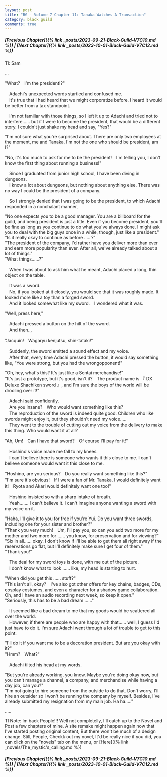 ```yaml
---
layout: post
title: "BG - Volume 7 Chapter 11: Tanaka Watches A Transaction"
category: black guild
comments: true
---
```


##### [Previous Chapter]({% link _posts/2023-09-21-Black-Guild-V7C10.md %}) \| [Next Chapter]({% link _posts/2023-10-01-Black-Guild-V7C12.md %})



Tl: Sam

…


"What?　I'm the president!?"

　Adachi's unexpected words startled and confused me.   
　It's true that I had heard that we might corporatize before. I heard it would be better from a tax standpoint.

　I'm not familiar with those things, so I left it up to Adachi and tried not to interfere...... but if I were to become the president, that would be a different story. I couldn't just shake my head and say, "Yes?"

"I'm not sure what you're surprised about. There are only two employees at the moment, me and Tanaka. I'm not the one who should be president, am I?"
<!--more-->   
"No, it's too much to ask for me to be the president!　I'm telling you, I don't know the first thing about running a business!"

　Since I graduated from junior high school, I have been diving in dungeons.   
　I know a lot about dungeons, but nothing about anything else. There was no way I could be the president of a company.

　So I strongly denied that I was going to be the president, to which Adachi responded in a nonchalant manner, 

"No one expects you to be a good manager. You are a billboard for the guild, and being president is just a title. Even if you become president, you'll be fine as long as you continue to do what you've always done. I might ask you to deal with the big guys once in a while, though, just like a president."   
"Is it really okay to continue as before ......?"    
"The president of the company, I'd rather have you deliver more than ever and earn more popularity than ever. After all, we've already talked about a lot of things."   
"What things......?"

　When I was about to ask him what he meant, Adachi placed a long, thin object on the table.

　It was a sword.   
　No, if you looked at it closely, you would see that it was roughly made. It looked more like a toy than a forged sword.   
　And it looked somewhat like my sword.　I wondered what it was.

"Well, press here,"

　Adachi pressed a button on the hilt of the sword.   
　And then..,

"Jacquin!　Wagaryu kenjutsu, shin-tataki!"

　Suddenly, the sword emitted a sound effect and my voice.   
　After that, every time Adachi pressed the button, it would say something like, "You were strong, but you had the wrongopponent!"

<div data-nat="424166"></div>

"Oh, hey, what's this? It's just like a Sentai merchandise!"   
"It's just a prototype, but it's good, isn't it?　The product name is 『 DX Deluxe Shachiken sword 』, and I'm sure the boys of the world will be drooling over it!"

　Adachi said confidently.   
　Are you insane?　Who would want something like this?   
　The reproduction of the sword is indeed quite good. Children who like swords might enjoy it, but they shouldn't need my voice.....   
　They went to the trouble of cutting out my voice from the delivery to make this thing. Who would want it at all?

"Ah, Um!　Can I have that sword?　Of course I'll pay for it!"

　Hoshino's voice made me fall to my knees.   
　I can't believe there is someone who wants it this close to me. I can't believe someone would want it this close to me.

"Hoshino, are you serious?　Do you really want something like this?"   
"I'm sure it's obvious!　If I were a fan of Mr. Tanaka, I would definitely want it!　Ryota and Akari would definitely want one too!"   

　Hoshino insisted so with a sharp intake of breath.   
　Yeah....... I can't believe it. I can't imagine anyone wanting a sword with my voice on it.

"Haha, I'll give it to you for free if you're Yui.  Do you want three swords, including one for your sister and brother?"   
"Thank you very much!　Um, I'll pay you, so can you add two more for my mother and two more for ...... you know, for preservation and for viewing?"   
"Six in all...... okay. I don't know if I'll be able to get them all right away if the reservations go flat, but I'll definitely make sure I get four of them."   
"Thank you!"

　The deal for my sword toys is done, with me out of the picture.    
　I don't know what to look ...... like, my head is starting to hurt.

"When did you get this ...... stuff?"   
"This isn't all, okay?　I've also got other offers for key chains, badges, CDs, cosplay costumes, and even a character for a shadow game collaboration. Oh, and I have an audio recording next week, so keep it open."   
"Seriously, this has to be a bad dream ......"

　It seemed like a bad dream to me that my goods would be scattered all over the world.   
　However, if there are people who are happy with that...... well, I guess I'd just have to do it. I'm sure Adachi went through a lot of trouble to get to this point.

"I'll do it if you want me to be a decoration president. But are you okay with it?"   
"Hmm?　What?"

　Adachi tilted his head at my words.

"But you're already working, you know. Maybe you're doing okay now, but you can't manage a channel, a company, and merchandise while having a day job, can you?"   
"I'm not going to hire someone from the outside to do that. Don't worry, I'll hire an outsider so I won't be running the company by myself. Besides, I've already submitted my resignation from my main job. Ha ha....."



.....


Tl Note: Im back People!!! Well not completelly, I'll catch up to the Novel and Post a few chapters of mine. A site remake might happen again now that I've started posting original content, But there won't be much of a design change. Still, People, Checkk out my novel, It'd be really nice if you did, you can click on the "novels" tab on the menu, or [Here]({% link _novels/The_mystic's_calling.md %}) 


##### [Previous Chapter]({% link _posts/2023-09-21-Black-Guild-V7C10.md %}) \| [Next Chapter]({% link _posts/2023-10-01-Black-Guild-V7C12.md %})
